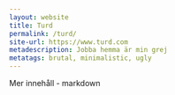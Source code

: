 ```yaml
---
layout: website
title: Turd
permalink: /turd/
site-url: https://www.turd.com
metadescription: Jobba hemma är min grej
metatags: brutal, minimalistic, ugly
---
```

Mer innehåll - markdown
